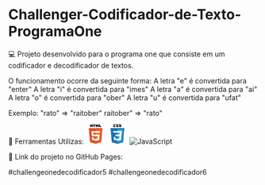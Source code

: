 # Challenger-Codificador-de-Texto-ProgramaOne

💻 Projeto desenvolvido para o programa one que
consiste em um codificador e decodificador de 
textos.

O funcionamento ocorre da seguinte forma:
  A letra "e" é convertida para "enter"
  A letra "i" é convertida para "imes"
  A letra "a" é convertida para "ai"
  A letra "o" é convertida para "ober"
  A letra "u" é convertida para "ufat"

Exemplo:
  "rato" => "raitober"
   raitober" => "rato"

🧰 Ferramentas Utilizas:
<img src="https://raw.githubusercontent.com/devicons/devicon/master/icons/html5/html5-original-wordmark.svg" alt="html5" width="40" height="40"/> <img src="https://raw.githubusercontent.com/devicons/devicon/master/icons/css3/css3-original-wordmark.svg" alt="css3" width="40" height="40"/> <img 
src="https://cdn.jsdelivr.net/gh/devicons/devicon/icons/javascript/javascript-original.svg" alt="JavaScript" width="40" height="40"/>

📎 Link do projeto no GitHub Pages:

#challengeonedecodificador5
#challengeonedecodificador6
